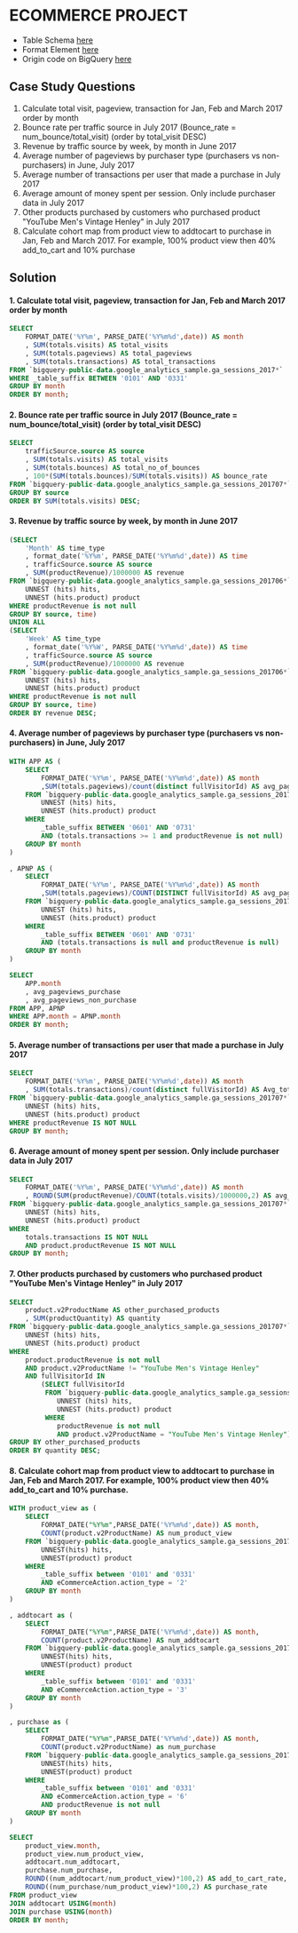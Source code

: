 # ECOMMERCE PROJECT

- Table Schema [here](https://support.google.com/analytics/answer/3437719?hl=en)
- Format Element [here](https://cloud.google.com/bigquery/docs/reference/standard-sql/format-elements)
- Origin code on BigQuery [here](https://console.cloud.google.com/bigquery?sq=419516868446:ee029ce0d51b402aa4de14f41b7a2950)

## Case Study Questions
1. Calculate total visit, pageview, transaction for Jan, Feb and March 2017 order by month
2. Bounce rate per traffic source in July 2017 (Bounce_rate = num_bounce/total_visit) (order by total_visit DESC)
3. Revenue by traffic source by week, by month in June 2017
4. Average number of pageviews by purchaser type (purchasers vs non-purchasers) in June, July 2017
5. Average number of transactions per user that made a purchase in July 2017
6. Average amount of money spent per session. Only include purchaser data in July 2017
7. Other products purchased by customers who purchased product "YouTube Men's Vintage Henley" in July 2017
8. Calculate cohort map from product view to addtocart to purchase in Jan, Feb and March 2017. For example, 100% product view then 40% add_to_cart and 10% purchase

## Solution
#### 1. Calculate total visit, pageview, transaction for Jan, Feb and March 2017 order by month

```sql
SELECT  
    FORMAT_DATE('%Y%m', PARSE_DATE('%Y%m%d',date)) AS month
    , SUM(totals.visits) AS total_visits
    , SUM(totals.pageviews) AS total_pageviews
    , SUM(totals.transactions) AS total_transactions
FROM `bigquery-public-data.google_analytics_sample.ga_sessions_2017*` 
WHERE _table_suffix BETWEEN '0101' AND '0331'
GROUP BY month
ORDER BY month;
```

#### 2. Bounce rate per traffic source in July 2017 (Bounce_rate = num_bounce/total_visit) (order by total_visit DESC)

```sql
SELECT  
    trafficSource.source AS source
    , SUM(totals.visits) AS total_visits
    , SUM(totals.bounces) AS total_no_of_bounces
    , 100*(SUM(totals.bounces)/SUM(totals.visits)) AS bounce_rate
FROM `bigquery-public-data.google_analytics_sample.ga_sessions_201707*` 
GROUP BY source
ORDER BY SUM(totals.visits) DESC;
```

#### 3. Revenue by traffic source by week, by month in June 2017

```sql
(SELECT  
    'Month' AS time_type
    , format_date('%Y%m', PARSE_DATE('%Y%m%d',date)) AS time
    , trafficSource.source AS source
    , SUM(productRevenue)/1000000 AS revenue
FROM `bigquery-public-data.google_analytics_sample.ga_sessions_201706*`,
    UNNEST (hits) hits,
    UNNEST (hits.product) product
WHERE productRevenue is not null
GROUP BY source, time)
UNION ALL
(SELECT  
    'Week' AS time_type
    , format_date('%Y%W', PARSE_DATE('%Y%m%d',date)) AS time
    , trafficSource.source AS source
    , SUM(productRevenue)/1000000 AS revenue
FROM `bigquery-public-data.google_analytics_sample.ga_sessions_201706*`,
    UNNEST (hits) hits,
    UNNEST (hits.product) product
WHERE productRevenue is not null
GROUP BY source, time)
ORDER BY revenue DESC;
```

#### 4. Average number of pageviews by purchaser type (purchasers vs non-purchasers) in June, July 2017

```sql
WITH APP AS (
    SELECT 
        FORMAT_DATE('%Y%m', PARSE_DATE('%Y%m%d',date)) AS month
        ,SUM(totals.pageviews)/count(distinct fullVisitorId) AS avg_pageviews_purchase
    FROM `bigquery-public-data.google_analytics_sample.ga_sessions_2017*`,
        UNNEST (hits) hits,
        UNNEST (hits.product) product
    WHERE 
        _table_suffix BETWEEN '0601' AND '0731'
        AND (totals.transactions >= 1 and productRevenue is not null)
    GROUP BY month
)

, APNP AS (
    SELECT 
        FORMAT_DATE('%Y%m', PARSE_DATE('%Y%m%d',date)) AS month
        ,SUM(totals.pageviews)/COUNT(DISTINCT fullVisitorId) AS avg_pageviews_non_purchase
    FROM `bigquery-public-data.google_analytics_sample.ga_sessions_2017*`,
        UNNEST (hits) hits,
        UNNEST (hits.product) product
    WHERE 
        _table_suffix BETWEEN '0601' AND '0731'
        AND (totals.transactions is null and productRevenue is null)
    GROUP BY month
)

SELECT 
    APP.month
    , avg_pageviews_purchase
    , avg_pageviews_non_purchase
FROM APP, APNP
WHERE APP.month = APNP.month
ORDER BY month;   
```

#### 5. Average number of transactions per user that made a purchase in July 2017

```sql
SELECT 
    FORMAT_DATE('%Y%m', PARSE_DATE('%Y%m%d',date)) AS month
    , SUM(totals.transactions)/count(distinct fullVisitorId) AS Avg_total_transactions_per_user
FROM `bigquery-public-data.google_analytics_sample.ga_sessions_201707*`,
    UNNEST (hits) hits,
    UNNEST (hits.product) product
WHERE productRevenue IS NOT NULL
GROUP BY month;
```

#### 6. Average amount of money spent per session. Only include purchaser data in July 2017	

```sql
SELECT 
    FORMAT_DATE('%Y%m', PARSE_DATE('%Y%m%d',date)) AS month
    , ROUND(SUM(productRevenue)/COUNT(totals.visits)/1000000,2) AS avg_revenue_by_user_per_visit
FROM `bigquery-public-data.google_analytics_sample.ga_sessions_201707*`,
    UNNEST (hits) hits,
    UNNEST (hits.product) product
WHERE 
    totals.transactions IS NOT NULL
    AND product.productRevenue IS NOT NULL
GROUP BY month;
```

#### 7. Other products purchased by customers who purchased product "YouTube Men's Vintage Henley" in July 2017	

```sql
SELECT 
    product.v2ProductName AS other_purchased_products
    , SUM(productQuantity) AS quantity
FROM `bigquery-public-data.google_analytics_sample.ga_sessions_201707*`,
    UNNEST (hits) hits,
    UNNEST (hits.product) product
WHERE 
    product.productRevenue is not null
    AND product.v2ProductName != "YouTube Men's Vintage Henley"
    AND fullVisitorId IN 
        (SELECT fullVisitorId 
         FROM `bigquery-public-data.google_analytics_sample.ga_sessions_201707*`,
            UNNEST (hits) hits,
            UNNEST (hits.product) product
         WHERE 
            productRevenue is not null
            AND product.v2ProductName = "YouTube Men's Vintage Henley")
GROUP BY other_purchased_products
ORDER BY quantity DESC;
```

#### 8. Calculate cohort map from product view to addtocart to purchase in Jan, Feb and March 2017. For example, 100% product view then 40% add_to_cart and 10% purchase.

```sql
WITH product_view as (
    SELECT
        FORMAT_DATE("%Y%m",PARSE_DATE('%Y%m%d',date)) AS month,
        COUNT(product.v2ProductName) AS num_product_view
    FROM `bigquery-public-data.google_analytics_sample.ga_sessions_2017*`,
        UNNEST(hits) hits,
        UNNEST(product) product
    WHERE 
        _table_suffix between '0101' and '0331'
        AND eCommerceAction.action_type = '2'
    GROUP BY month
)

, addtocart as (
    SELECT
        FORMAT_DATE("%Y%m",PARSE_DATE('%Y%m%d',date)) AS month,
        COUNT(product.v2ProductName) AS num_addtocart
    FROM `bigquery-public-data.google_analytics_sample.ga_sessions_2017*`,
        UNNEST(hits) hits,
        UNNEST(product) product
    WHERE 
        _table_suffix between '0101' and '0331'
        AND eCommerceAction.action_type = '3'
    GROUP BY month
)

, purchase as (
    SELECT
        FORMAT_DATE("%Y%m",PARSE_DATE('%Y%m%d',date)) AS month,
        COUNT(product.v2ProductName) as num_purchase
    FROM `bigquery-public-data.google_analytics_sample.ga_sessions_2017*`,
        UNNEST(hits) hits,
        UNNEST(product) product
    WHERE 
        _table_suffix between '0101' and '0331'
        AND eCommerceAction.action_type = '6'
        AND productRevenue is not null
    GROUP BY month
)

SELECT
    product_view.month,
    product_view.num_product_view,
    addtocart.num_addtocart,
    purchase.num_purchase,
    ROUND((num_addtocart/num_product_view)*100,2) AS add_to_cart_rate,
    ROUND((num_purchase/num_product_view)*100,2) AS purchase_rate
FROM product_view
JOIN addtocart USING(month)
JOIN purchase USING(month)
ORDER BY month;
```

